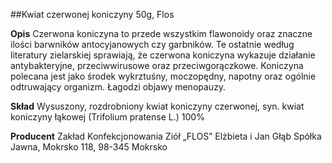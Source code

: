 ##Kwiat czerwonej koniczyny 50g, Flos

**Opis** Czerwona koniczyna to przede wszystkim flawonoidy oraz znaczne ilości barwników antocyjanowych czy garbników. Te ostatnie według literatury zielarskiej sprawiają, że czerwona koniczyna wykazuje działanie antybakteryjne, przeciwwirusowe oraz przeciwgorączkowe. Koniczyna polecana jest jako środek wykrztuśny, moczopędny, napotny oraz ogólnie odtruwający organizm. Łagodzi objawy menopauzy. 

**Skład** Wysuszony, rozdrobniony kwiat koniczyny czerwonej, syn. kwiat koniczyny łąkowej (Trifolium pratense L.) 100%

**Producent** Zakład Konfekcjonowania Ziół „FLOS” Elżbieta i Jan Głąb Spółka Jawna, Mokrsko 118, 98-345 Mokrsko
